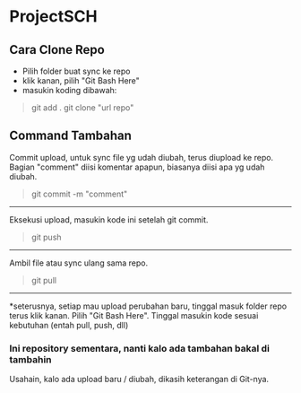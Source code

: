 # ProjectSCH #

## Cara Clone Repo ##
- Pilih folder buat sync ke repo
- klik kanan, pilih "Git Bash Here"
- masukin koding dibawah:
>git add .
>git clone "url repo"

## Command Tambahan ##
Commit upload, untuk sync file yg udah diubah, terus diupload ke repo.
Bagian "comment" diisi komentar apapun, biasanya diisi apa yg udah diubah.
>git commit -m "comment"

---------------------------------------------------------------------------
Eksekusi upload, masukin kode ini setelah git commit.
>git push

---------------------------------------------------------------------------
Ambil file atau sync ulang sama repo.
>git pull

---------------------------------------------------------------------------
*seterusnya, setiap mau upload perubahan baru, tinggal masuk folder repo terus klik kanan. Pilih "Git Bash Here". Tinggal masukin kode sesuai kebutuhan (entah pull, push, dll)

### Ini repository sementara, nanti kalo ada tambahan bakal di tambahin ###
Usahain, kalo ada upload baru / diubah, dikasih keterangan di Git-nya.
